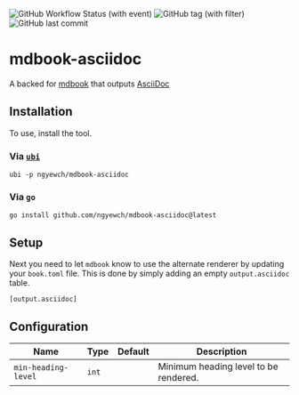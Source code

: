 ![GitHub Workflow Status (with event)](https://img.shields.io/github/actions/workflow/status/ngyewch/mdbook-asciidoc/build.yml)
![GitHub tag (with filter)](https://img.shields.io/github/v/tag/ngyewch/mdbook-asciidoc)
![GitHub last commit](https://img.shields.io/github/last-commit/ngyewch/mdbook-asciidoc)

# mdbook-asciidoc

A backed for [mdbook](https://rust-lang.github.io/mdBook/) that outputs [AsciiDoc](https://asciidoc.org/)

## Installation

To use, install the tool.

### Via [`ubi`](https://github.com/houseabsolute/ubi)

```
ubi -p ngyewch/mdbook-asciidoc
```

### Via `go`

```
go install github.com/ngyewch/mdbook-asciidoc@latest
```

## Setup

Next you need to let `mdbook` know to use the alternate renderer by updating your `book.toml` file. This is done by simply adding an empty `output.asciidoc` table.

```
[output.asciidoc]
```

## Configuration

| Name                | Type  | Default | Description                           |
|---------------------|-------|---------|---------------------------------------|
| `min-heading-level` | `int` |         | Minimum heading level to be rendered. |
